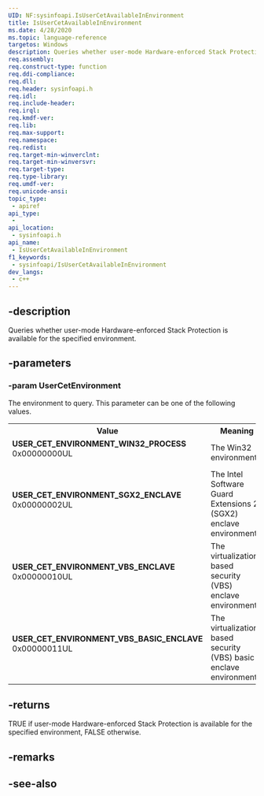 ```yaml
---
UID: NF:sysinfoapi.IsUserCetAvailableInEnvironment
title: IsUserCetAvailableInEnvironment
ms.date: 4/28/2020
ms.topic: language-reference
targetos: Windows
description: Queries whether user-mode Hardware-enforced Stack Protection is available for the specified environment.
req.assembly: 
req.construct-type: function
req.ddi-compliance: 
req.dll: 
req.header: sysinfoapi.h
req.idl: 
req.include-header: 
req.irql: 
req.kmdf-ver: 
req.lib: 
req.max-support: 
req.namespace: 
req.redist: 
req.target-min-winverclnt: 
req.target-min-winversvr: 
req.target-type: 
req.type-library: 
req.umdf-ver: 
req.unicode-ansi: 
topic_type:
 - apiref
api_type:
 - 
api_location:
 - sysinfoapi.h
api_name:
 - IsUserCetAvailableInEnvironment
f1_keywords:
 - sysinfoapi/IsUserCetAvailableInEnvironment
dev_langs:
 - c++
---
```


## -description

Queries whether user-mode Hardware-enforced Stack Protection is available for the specified environment.

## -parameters

### -param UserCetEnvironment

The environment to query. This parameter can be one of the following values.

<table>
<tr>
<th>Value</th>
<th>Meaning</th>
</tr>
<tr>
<td width="40%"><a id="USER_CET_ENVIRONMENT_WIN32_PROCESS"></a><a id="user_cet_environment_win32_process"></a><dl>
<dt><b>USER_CET_ENVIRONMENT_WIN32_PROCESS</b></dt>
<dt>0x00000000UL</dt>
</dl>
</td>
<td width="60%">
The Win32 environment.

</td>
</tr>
<tr>
<td width="40%"><a id="USER_CET_ENVIRONMENT_SGX2_ENCLAVE"></a><a id="user_cet_environment_sgx2_enclave"></a><dl>
<dt><b>USER_CET_ENVIRONMENT_SGX2_ENCLAVE</b></dt>
<dt>0x00000002UL</dt>
</dl>
</td>
<td width="60%">
The Intel Software Guard Extensions 2 (SGX2) enclave environment.

</td>
</tr>
<tr>
<td width="40%"><a id="USER_CET_ENVIRONMENT_VBS_ENCLAVE"></a><a id="user_cet_environment_vbs_enclave"></a><dl>
<dt><b>USER_CET_ENVIRONMENT_VBS_ENCLAVE</b></dt>
<dt>0x00000010UL</dt>
</dl>
</td>
<td width="60%">
The virtualization-based security (VBS) enclave environment.

</td>
</tr>
<tr>
<td width="40%"><a id="USER_CET_ENVIRONMENT_VBS_BASIC_ENCLAVE"></a><a id="user_cet_environment_vbs_basic_enclave"></a><dl>
<dt><b>USER_CET_ENVIRONMENT_VBS_BASIC_ENCLAVE</b></dt>
<dt>0x00000011UL</dt>
</dl>
</td>
<td width="60%">
The virtualization-based security (VBS) basic enclave environment.

</td>
</tr>
</table>


## -returns

TRUE if user-mode Hardware-enforced Stack Protection is available for the specified environment, FALSE otherwise.


## -remarks

## -see-also

